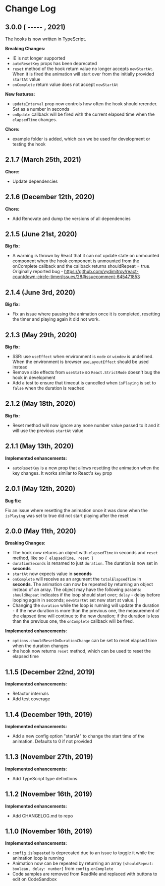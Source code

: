 # Change Log

## 3.0.0 ( ----- , 2021)

The hooks is now written in TypeScript.

**Breaking Changes:**

- IE is not longer supported
- `autoResetKey` props has been deprecated
- `reset` method of the hook return value no longer accepts `newStartAt`. When it is fired the animation will start over from the initially provided `startAt` value
- `onComplete` return value does not accept `newStartAt`

**New features:**

- `updateInterval` prop now controls how often the hook should rerender. Set as a number in seconds
- `onUpdate` callback will be fired with the current elapsed time when the `elapsedTime` changes.

**Chore:**

- example folder is added, which can we be used for development or testing the hook

## 2.1.7 (March 25th, 2021)

**Chore:**

- Update dependencies

## 2.1.6 (December 12th, 2020)

**Chore:**

- Add Renovate and dump the versions of all dependencies

## 2.1.5 (June 21st, 2020)

**Big fix:**

- A warning is thrown by React that it can not update state on unmounted component when the hook component is unmounted from the onComplete callback and the callback returns shouldRepeat = true. Originally reported bug - https://github.com/vydimitrov/react-countdown-circle-timer/issues/28#issuecomment-645471853

## 2.1.4 (June 3rd, 2020)

**Big fix:**

- Fix an issue where pausing the animation once it is completed, resetting the timer and playing again it did not work.

## 2.1.3 (May 29th, 2020)

**Big fix:**

- SSR: use `useEffect` when environment is `node` or `window` is undefined. When the environment is browser `useLayoutEffect` should be used instead
- Remove side effects from `useState` so `React.StrictMode` doesn't bug the hook in development
- Add a test to ensure that timeout is cancelled when `isPlaying` is set to `false` when the duration is reached

## 2.1.2 (May 18th, 2020)

**Big fix:**

- Reset method will now ignore any none number value passed to it and it will use the previous `startAt` value

## 2.1.1 (May 13th, 2020)

**Implemented enhancements:**

- `autoResetKey` is a new prop that allows resetting the animation when the key changes. It works similar to React's `key` prop

## 2.0.1 (May 12th, 2020)

**Bug fix:**

Fix an issue where resetting the animation once it was done when the `isPlaying` was set to true did not start playing after the reset

## 2.0.0 (May 11th, 2020)

**Breaking Changes:**

- The hook now returns an object with `elapsedTime` in seconds and `reset` method, like so `{ elapsedTime, reset }`
- `durationSeconds` is renamed to just `duration`. The duration is now set in **seconds**
- `startAt` now expects value in **seconds**
- `onComplete` will receive as an argument the `totalElapsedTime` in **seconds**. The animation can now be repeated by returning an object instead of an array. The object may have the following params: `shouldRepeat` indicates if the loop should start over; `delay` - delay before looping again in seconds; `newStartAt` set new start at value. |
- Changing the `duration` while the loop is running will update the duration - if the new duration is more than the previous one, the measurement of the elapsed time will continue to the new duration; if the duration is less than the previous one, the `onComplete` callback will be fired.

**Implemented enhancements:**

- `options.shouldResetOnDurationChange` can be set to reset elapsed time when the duration changes
- the hook now returns `reset` method, which can be used to reset the elapsed time

## 1.1.5 (December 22nd, 2019)

**Implemented enhancements:**

- Refactor internals
- Add test coverage

## 1.1.4 (December 19th, 2019)

**Implemented enhancements:**

- Add a new config option "startAt" to change the start time of the animation. Defaults to 0 if not provided

## 1.1.3 (November 27th, 2019)

**Implemented enhancements:**

- Add TypeScript type definitions

## 1.1.2 (November 16th, 2019)

**Implemented enhancements:**

- Add CHANGELOG.md to repo

## 1.1.0 (November 16th, 2019)

**Implemented enhancements:**

- `config.isRepeated` is deprecated due to an issue to toggle it while the animation loop is running
- Animation now can be repeated by returning an array `[shouldRepeat: boolean, delay: number]` from `config.onComplete`
- Code samples are removed from ReadMe and replaced with buttons to edit on CodeSandbox
